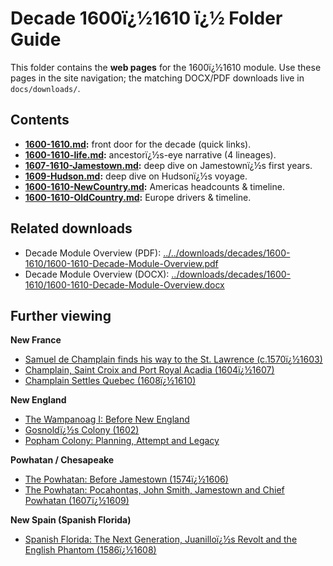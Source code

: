 ﻿# Decade 1600ï¿½1610 ï¿½ Folder Guide

This folder contains the **web pages** for the 1600ï¿½1610 module. Use these pages in the site navigation; the matching DOCX/PDF downloads live in `docs/downloads/`.

## Contents

- **[1600-1610.md](./1600-1610.md):** front door for the decade (quick links).
- **[1600-1610-life.md](./1600-1610-life.md):** ancestorï¿½s-eye narrative (4 lineages).
- **[1607-1610-Jamestown.md](./1607-1610-Jamestown.md):** deep dive on Jamestownï¿½s first years.
- **[1609-Hudson.md](./1609-Hudson.md):** deep dive on Hudsonï¿½s voyage.
- **[1600-1610-NewCountry.md](./1600-1610-NewCountry.md):** Americas headcounts & timeline.
- **[1600-1610-OldCountry.md](./1600-1610-OldCountry.md):** Europe drivers & timeline.

## Related downloads
- Decade Module Overview (PDF): [../../downloads/decades/1600-1610/1600-1610-Decade-Module-Overview.pdf](../../downloads/decades/1600-1610/1600-1610-Decade-Module-Overview.pdf)
- Decade Module Overview (DOCX): [../downloads/decades/1600-1610/1600-1610-Decade-Module-Overview.docx](../../downloads/decades/1600-1610/1600-1610-Decade-Module-Overview.docx)

## Further viewing
**New France**
- [Samuel de Champlain finds his way to the St. Lawrence (c.1570ï¿½1603)](https://www.youtube.com/watch?v=Xyo_jno8brY)
- [Champlain, Saint Croix and Port Royal Acadia (1604ï¿½1607)](https://www.youtube.com/watch?v=Y5b20KVVsjU)
- [Champlain Settles Quebec (1608ï¿½1610)](https://www.youtube.com/watch?v=_LjkTVfCWAc)

**New England**
- [The Wampanoag I: Before New England](https://www.youtube.com/watch?v=iKzb7N1EPlI)
- [Gosnoldï¿½s Colony (1602)](https://www.youtube.com/watch?v=ESPQ5qs1azI)
- [Popham Colony: Planning, Attempt and Legacy](https://www.youtube.com/watch?v=YmmhYcaKvRs)

**Powhatan / Chesapeake**
- [The Powhatan: Before Jamestown (1574ï¿½1606)](https://www.youtube.com/watch?v=ZTVHGGX42ts)
- [The Powhatan: Pocahontas, John Smith, Jamestown and Chief Powhatan (1607ï¿½1609)](https://www.youtube.com/watch?v=rQjyvMYhHdQ)

**New Spain (Spanish Florida)**
- [Spanish Florida: The Next Generation, Juanilloï¿½s Revolt and the English Phantom (1586ï¿½1608)](https://www.youtube.com/watch?v=RYqDE477GFU)






